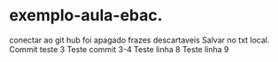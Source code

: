 # exemplo-aula-ebac.

conectar ao git hub
foi apagado frazes descartaveis
Salvar no txt local. 
Commit teste 3
Teste commit 3-4
Teste linha 8
Teste linha 9

